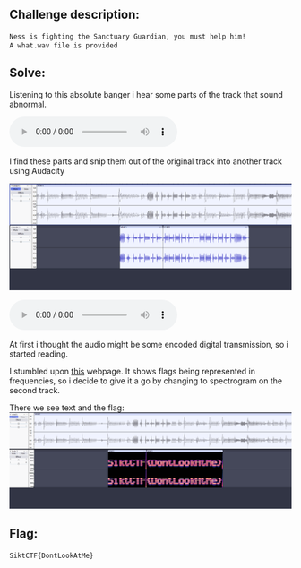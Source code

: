 <h2>Challenge description:</h2>

```
Ness is fighting the Sanctuary Guardian, you must help him!
A what.wav file is provided
```

<h2>Solve:</h2>
Listening to this absolute banger i hear some parts of the track that sound abnormal.

<audio controls src="what.wav" title="what.wav"></audio>

I find these parts and snip them out of the original track into another track using Audacity

![Second track](image.png)

<audio controls src="what_only_weird_parts.wav" title="Second track"></audio>

At first i thought the audio might be some encoded digital transmission, so i started reading.

I stumbled upon [this](https://ctf-wiki.mahaloz.re/misc/audio/introduction/) webpage. It shows flags being represented in frequencies, so i decide to give it a go by changing to spectrogram on the second track.

There we see text and the flag:
![flag](image-1.png)


<h2>Flag:</h2>

```
SiktCTF{DontLookAtMe}
```